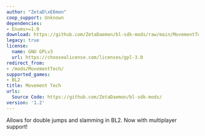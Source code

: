 ```yaml
---
author: "ZetaD\xE6mon"
coop_support: Unknown
dependencies:
- Enums>=1.0
download: https://github.com/ZetaDaemon/bl-sdk-mods/raw/main/MovementTech/MovementTech.zip
legacy: true
license:
  name: GNU GPLv3
  url: https://choosealicense.com/licenses/gpl-3.0
redirect_from:
- /mods/MovementTech/
supported_games:
- BL2
title: Movement Tech
urls:
  Source Code: https://github.com/ZetaDaemon/bl-sdk-mods/
version: '1.2'
---
```

Allows for double jumps and slamming in BL2.
Now with multiplayer support!